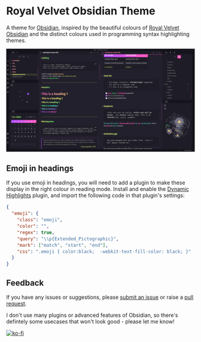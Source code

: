 # Royal Velvet Obsidian Theme

A theme for [Obsidian](https://obsidian.md/), inspired by the beautiful colours of [Royal Velvet Obsidian](https://duckduckgo.com/?t=ffab&q=Mexican+Royal+Velvet+Obsidian&iax=images&ia=images) and the distinct colours used in programming syntax highlighting themes.

![](royal-velvet.png)

## Emoji in headings

If you use emoji in headings, you will need to add a plugin to make these display in the right colour in reading mode. Install and enable the [Dynamic Highlights](https://github.com/nothingislost/obsidian-dynamic-highlights) plugin, and import the following code in that plugin's settings:

```json
{
  "emoji": {
    "class": "emoji",
    "color": "",
    "regex": true,
    "query": "\\p{Extended_Pictographic}",
    "mark": ["match", "start", "end"],
    "css": ".emoji { color:black;  -webkit-text-fill-color: black; }"
  }
}
```

## Feedback

If you have any issues or suggestions, please [submit an issue](https://github.com/caro401/royal-velvet/issues/new) or raise a [pull request](https://github.com/caro401/royal-velvet/pulls/).

I don't use many plugins or advanced features of Obsidian, so there's defintely some usecases that won't look good - please let me know!

[![ko-fi](https://ko-fi.com/img/githubbutton_sm.svg)](https://ko-fi.com/U6U7BUEZ6)
